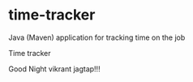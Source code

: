 # time-tracker
Java (Maven) application for tracking time on the job

Time tracker

Good Night vikrant jagtap!!!
